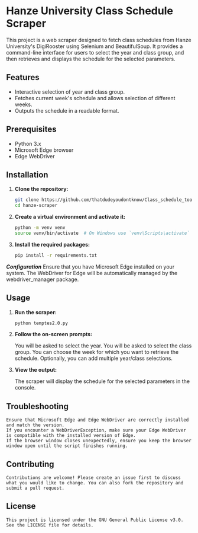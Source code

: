 # Hanze University Class Schedule Scraper

This project is a web scraper designed to fetch class schedules from Hanze University's DigiRooster using Selenium and BeautifulSoup. It provides a command-line interface for users to select the year and class group, and then retrieves and displays the schedule for the selected parameters.

## Features

- Interactive selection of year and class group.
- Fetches current week's schedule and allows selection of different weeks.
- Outputs the schedule in a readable format.

## Prerequisites

- Python 3.x
- Microsoft Edge browser
- Edge WebDriver

## Installation

1. **Clone the repository:**

   ```bash
   git clone https://github.com/thatdudeyoudontknow/Class_schedule_tool/blob/main/temptes2.0.py
   cd hanze-scraper

2. **Create a virtual environment and activate it:**

    ```bash
    python -m venv venv
    source venv/bin/activate  # On Windows use `venv\Scripts\activate`

3. **Install the required packages:**

    ```bash
    pip install -r requirements.txt


***Configuration***
    Ensure that you have Microsoft Edge installed on your system. The WebDriver for Edge will be automatically managed by the webdriver_manager package.

## Usage

1. **Run the scraper:**

    ```bash
    python temptes2.0.py

2. **Follow the on-screen prompts:**

    You will be asked to select the year.
    You will be asked to select the class group.
    You can choose the week for which you want to retrieve the schedule.
    Optionally, you can add multiple year/class selections.

3. **View the output:**

    The scraper will display the schedule for the selected parameters in the console.

## **Troubleshooting**

    Ensure that Microsoft Edge and Edge WebDriver are correctly installed and match the version.
    If you encounter a WebDriverException, make sure your Edge WebDriver is compatible with the installed version of Edge.
    If the browser window closes unexpectedly, ensure you keep the browser window open until the script finishes running.

## Contributing

    Contributions are welcome! Please create an issue first to discuss what you would like to change. You can also fork the repository and submit a pull request.

## License

    This project is licensed under the GNU General Public License v3.0. See the LICENSE file for details.
